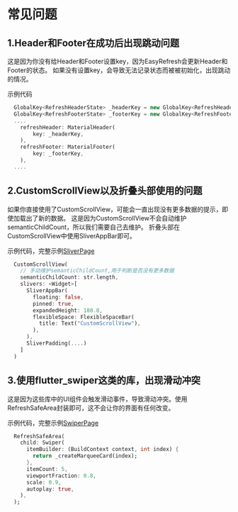 # 常见问题

## 1.Header和Footer在成功后出现跳动问题

这是因为你没有给Header和Footer设置key，因为EasyRefresh会更新Header和Footer的状态。
如果没有设置key，会导致无法记录状态而被被初始化，出现跳动的情况。

示例代码
~~~dart
  GlobalKey<RefreshHeaderState> _headerKey = new GlobalKey<RefreshHeaderState>();
  GlobalKey<RefreshFooterState> _footerKey = new GlobalKey<RefreshFooterState>();
  ....
    refreshHeader: MaterialHeader(
        key: _headerKey,
    ),
    refreshFooter: MaterialFooter(
        key: _footerKey,
    ),
  ....
~~~

## 2.CustomScrollView以及折叠头部使用的问题

如果你直接使用了CustomScrollView，可能会一直出现没有更多数据的提示，即使加载出了新的数据。
这是因为CustomScrollView不会自动维护semanticChildCount，所以我们需要自己去维护。
折叠头部在CustomScrollView中使用SliverAppBar即可。

示例代码，完整示例[SliverPage](https://github.com/xuelongqy/flutter_easyrefresh/blob/master/example/lib/page/sliver_page.dart)
~~~dart
  CustomScrollView(
    // 手动维护semanticChildCount,用于判断是否没有更多数据
    semanticChildCount: str.length,
    slivers: <Widget>[
      SliverAppBar(
        floating: false,
        pinned: true,
        expandedHeight: 180.0,
        flexibleSpace: FlexibleSpaceBar(
          title: Text("CustomScrollView"),
        ),
      ),
      SliverPadding(....)
    ]
  )
~~~

## 3.使用flutter_swiper这类的库，出现滑动冲突

这是因为这些库中的UI组件会触发滑动事件，导致滑动冲突。使用RefreshSafeArea封装即可，这不会让你的界面有任何改变。

示例代码，完整示例[SwiperPage](https://github.com/xuelongqy/flutter_easyrefresh/blob/master/example/lib/page/swiper_page.dart)
~~~dart
  RefreshSafeArea(
    child: Swiper(
      itemBuilder: (BuildContext context, int index) {
        return _createMarqueeCard(index);
      },
      itemCount: 5,
      viewportFraction: 0.8,
      scale: 0.9,
      autoplay: true,
    ),
  );
~~~
